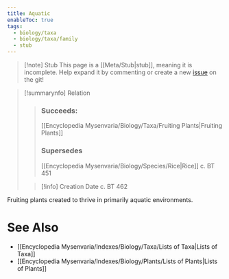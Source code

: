 ```yaml
---
title: Aquatic
enableToc: true
tags:
  - biology/taxa
  - biology/taxa/family
  - stub
---
```


> [!note] Stub
> This page is a [[Meta/Stub|stub]], meaning it is incomplete. Help expand it by commenting or create a new [issue](https://github.com/RagtimeGal/quartz--encyclopedia-mysenvaria/issues/new/choose) on the git!


> [!summary[](Meta/Stubs.md)nfo] Relation
> > ### Succeeds:
> > [[Encyclopedia Mysenvaria/Biology/Taxa/Fruiting Plants|Fruiting Plants]]
> > ### Supersedes 
> > [[Encyclopedia Mysenvaria/Biology/Species/Rice|Rice]] c. BT 451
>
> > [!info] Creation Date
> > c. BT 462

Fruiting plants created to thrive in primarily aquatic environments.

# See Also
- [[Encyclopedia Mysenvaria/Indexes/Biology/Taxa/Lists of Taxa|Lists of Taxa]]
- [[Encyclopedia Mysenvaria/Indexes/Biology/Plants/Lists of Plants|Lists of Plants]]
